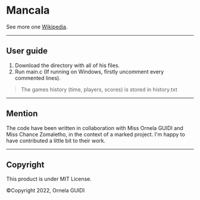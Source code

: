 # Mancala

See more one [Wikipedia](https://en.wikipedia.org/wiki/Mancala).

---
## User guide

1. Download the directory with all of his files.
2. Run main.c (If running on Windows, firstly uncomment every commented lines).
>The games history (time, players, scores) is stored in history.txt

---

## Mention

The code have been written in collaboration with Miss Ornela GUIDI and Miss Chance Zomaletho, in the context of a marked project.
I'm happy to have contributed a little bit to their work.

---
## Copyright

This product is under MIT License.

&copy;Copyright 2022, Ornela GUIDI
